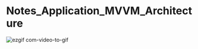 # Notes_Application_MVVM_Architecture
![ezgif com-video-to-gif](https://user-images.githubusercontent.com/56086022/92943723-c103fd00-f470-11ea-9a05-1ad597202b0a.gif)
